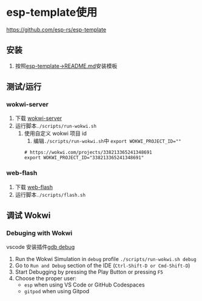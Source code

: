 # esp-template使用
https://github.com/esp-rs/esp-template

## 安装
1. 按照[esp-template->README.md](https://github.com/esp-rs/esp-template#esp-template)安装模板

## 测试/运行

### wokwi-server
1. 下载 [wokwi-server](https://github.com/MabezDev/wokwi-server)
2. 运行脚本`./scripts/run-wokwi.sh`
   1. 使用自定义 wokwi 项目 id
      1. 编辑`./scripts/run-wokwi.sh`中 `export WOKWI_PROJECT_ID=""`
      ```
      # https://wokwi.com/projects/338213365241348691
      export WOKWI_PROJECT_ID="338213365241348691"
      ```
### web-flash
1. 下载 [web-flash](https://github.com/bjoernQ/esp-web-flash-server)
2. 运行脚本`./scripts/flash.sh`

## 调试 Wokwi
### Debuging with Wokwi
vscode 安装插件[gdb debug](https://marketplace.visualstudio.com/items?itemName=DamianKoper.gdb-debug)

 1. Run the Wokwi Simulation in `debug` profile `./scripts/run-wokwi.sh debug`
 2. Go to `Run and Debug` section of the IDE (`Ctrl-Shift-D or Cmd-Shift-D`)
 3. Start Debugging by pressing the Play Button or pressing `F5`
 4. Choose the proper user:
     - `esp` when using VS Code or GitHub Codespaces
     - `gitpod` when using Gitpod
